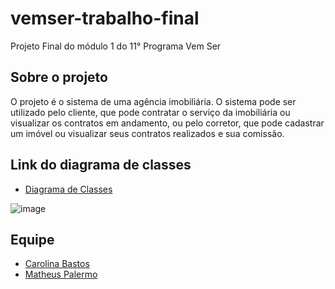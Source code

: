 # vemser-trabalho-final

Projeto Final do módulo 1 do 11° Programa Vem Ser

## Sobre o projeto
O projeto é o sistema de uma agência imobiliária. O sistema pode ser utilizado pelo cliente, que pode contratar o serviço da imobiliária ou visualizar os contratos em andamento, ou pelo corretor, que pode cadastrar um imóvel ou visualizar seus contratos realizados e sua comissão.

## Link do diagrama de classes
- [Diagrama de Classes](https://lucid.app/lucidchart/65ca0d7c-8ca2-44a4-9424-f0a6717099e3/edit?viewport_loc=-342%2C-170%2C3330%2C1557%2C0_0&invitationId=inv_64a7f697-eb9f-4e9d-894a-626abf32e6ea)

![image](https://user-images.githubusercontent.com/87295483/218387106-3e8ce93f-4b6a-4ddf-a60c-50c77dcd9ebe.png)


## Equipe
- [Carolina Bastos](https://github.com/bastoscarolina)
- [Matheus Palermo](https://github.com/matheus1629)
